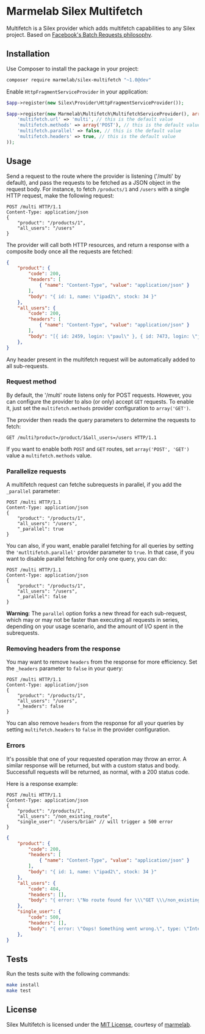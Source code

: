 # Marmelab Silex Multifetch

Multifetch is a Silex provider which adds multifetch capabilities to any Silex project. Based on [Facebook's Batch Requests philosophy](https://developers.facebook.com/docs/graph-api/making-multiple-requests).

## Installation

Use Composer to install the package in your project:

```bash
composer require marmelab/silex-multifetch "~1.0@dev"
```

Enable `HttpFragmentServiceProvider` in your application:

```php
$app->register(new Silex\Provider\HttpFragmentServiceProvider());

$app->register(new Marmelab\Multifetch\MultifetchServiceProvider(), array(
    'multifetch.url' => 'multi', // this is the default value
    'multifetch.methods' => array('POST'), // this is the default value
    'multifetch.parallel' => false, // this is the default value
    'multifetch.headers' => true, // this is the default value
));
```

## Usage

Send a request to the route where the provider is listening ('/multi' by default), and pass the requests to be fetched as a JSON object in the request body. For instance, to fetch `/products/1` and `/users` with a single HTTP request, make the following request:

```
POST /multi HTTP/1.1
Content-Type: application/json
{
    "product": "/products/1",
    "all_users": "/users"
}
```

The provider will call both HTTP resources, and return a response with a composite body once all the requests are fetched:

```json
{ 
    "product": {
        "code": 200,
        "headers": [
            { "name": "Content-Type", "value": "application/json" }
        ],
        "body": "{ id: 1, name: \"ipad2\", stock: 34 }"
    },
    "all_users": {
        "code": 200,
        "headers": [
            { "name": "Content-Type", "value": "application/json" }
        ],
        "body": "[{ id: 2459, login: \"paul\" }, { id: 7473, login: \"joe\" }]"
    },
}
```

Any header present in the multifetch request will be automatically added to all sub-requests.

### Request method

By default, the '/multi' route listens only for POST requests. However, you can configure the provider to also (or only) accept `GET` requests. To enable it, just set the `multifetch.methods` provider configuration to `array('GET')`.

The provider then reads the query parameters to determine the requests to fetch:

```
GET /multi?product=/product/1&all_users=/users HTTP/1.1
```

If you want to enable both `POST` and `GET` routes, set `array('POST', 'GET')` value a `multifetch.methods` value.

### Parallelize requests

A multifetch request can fetche subrequests in parallel, if you add the `_parallel` parameter:

```
POST /multi HTTP/1.1
Content-Type: application/json
{
    "product": "/products/1",
    "all_users": "/users",
    "_parallel": true
}
```

You can also, if you want, enable parallel fetching for all queries by setting the `'mutltifetch.parallel'` provider parameter to `true`. In that case, if you want to disable parallel fetching for only one query, you can do:

```
POST /multi HTTP/1.1
Content-Type: application/json
{
    "product": "/products/1",
    "all_users": "/users",
    "_parallel": false
}
```

**Warning**: The `parallel` option forks a new thread for each sub-request, which may or may not be faster than executing all requests in series, depending on your usage scenario, and the amount of I/O spent in the subrequests.

### Removing headers from the response

You may want to remove `headers` from the response for more efficiency. Set the `_headers` parameter to `false` in your query:

```
POST /multi HTTP/1.1
Content-Type: application/json
{
    "product": "/products/1",
    "all_users": "/users",
    "_headers": false
}
```

You can also remove `headers` from the response for all your queries by setting `multifetch.headers` to `false` in the provider configuration.

### Errors

It's possible that one of your requested operation may throw an error. A similar response will be returned, but with a custom status and body. Successfull requests will be returned, as normal, with a 200 status code.

Here is a response example:

```
POST /multi HTTP/1.1
Content-Type: application/json
{
    "product": "/products/1",
    "all_users": "/non_existing_route",
    "single_user": "/users/brian" // will trigger a 500 error
}
```

```json
{
    "product": {
        "code": 200,
        "headers": [
            { "name": "Content-Type", "value": "application/json" }
        ],
        "body": "{ id: 1, name: \"ipad2\", stock: 34 }"
    },
    "all_users": {
        "code": 404,
        "headers": [],
        "body": "{ error: \"No route found for \\\"GET \\\/non_existing_route\\\"\", type: \"NotFoundHttpException\" }"
    },
    "single_user": {
        "code": 500,
        "headers": [],
        "body": "{ error: \"Oops! Something went wrong.\", type: \"InternalServerError\" }"
    },
}
```

## Tests

Run the tests suite with the following commands:

```bash
make install
make test
```

## License

Silex Multifetch is licensed under the [MIT License](LICENSE), courtesy of [marmelab](http://marmelab.com).
